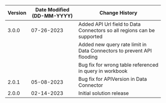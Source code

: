 | **Version** | **Date Modified (DD-MM-YYYY)** | **Change History**                          |
|-------------|--------------------------------|---------------------------------------------|
| 3.0.0       | 07-26-2023                     | Added API Url field to Data Connectors so all regions can be supported |
|       |                     | Added new query rate limit in Data Connectors to prevent API flooding |
|       |                     | Bug fix for wrong table referenced in query in workbook |
| 2.0.1       | 05-08-2023                     | Bug fix for APIVersion in Data Connector |
| 2.0.0       | 02-14-2023                     | Initial solution release |